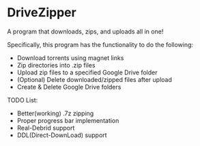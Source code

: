 # DriveZipper
A program that downloads, zips, and uploads all in one!

Specifically, this program has the functionality to do the following:
- Download torrents using magnet links
- Zip directories into .zip files
- Upload zip files to a specified Google Drive folder
- (Optional) Delete downloaded/zipped files after upload
- Create & Delete Google Drive folders

TODO List:
- Better(working) .7z zipping
- Proper progress bar implementation
- Real-Debrid support
- DDL(Direct-DownLoad) support
